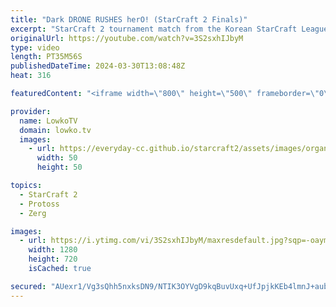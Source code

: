 ```yaml
---
title: "Dark DRONE RUSHES herO! (StarCraft 2 Finals)"
excerpt: "StarCraft 2 tournament match from the Korean StarCraft League 47. This is the grand finals of this SC2 tournament between herO and Dark, a classic Protoss versus Zerg matchup. Dark's super cheese vs Astrea: https://youtu.be/GakoZRmZyBo Support my work: https://patreon.com/lowkotv  Lowko merch: https://lowko.shop"
originalUrl: https://youtube.com/watch?v=3S2sxhIJbyM
type: video
length: PT35M56S
publishedDateTime: 2024-03-30T13:08:48Z
heat: 316

featuredContent: "<iframe width=\"800\" height=\"500\" frameborder=\"0\" src=\"https://www.youtube.com/embed/3S2sxhIJbyM\" allow=\"accelerometer; autoplay; encrypted-media; gyroscope; picture-in-picture\" allowfullscreen></iframe>"

provider:
  name: LowkoTV
  domain: lowko.tv
  images:
    - url: https://everyday-cc.github.io/starcraft2/assets/images/organizations/lowko.tv-50x50.jpg
      width: 50
      height: 50

topics:
  - StarCraft 2
  - Protoss
  - Zerg

images:
  - url: https://i.ytimg.com/vi/3S2sxhIJbyM/maxresdefault.jpg?sqp=-oaymwEmCIAKENAF8quKqQMa8AEB-AH-CYAC0AWKAgwIABABGD0gUihlMA8=&rs=AOn4CLAK5rwIo_9oMCyfthxqedIHI6QuBA
    width: 1280
    height: 720
    isCached: true

secured: "AUexr1/Vg3sQhh5nxksDN9/NTIK3OYVgD9kqBuvUxq+UfJpjkKEb4lmnJ+aubocNRRBxhUEmVZycxt6ivRy7IsYVwauPRUxlZeOYLo6CmnGdnTd34sSRMET7RSPj9e5QsPS5qlbm4RdiB+2qKA09rPRvMChigQKIXOvcac0RLg/CCGaRN1cpcTT8p8TJAcwyiAx0HRxExFVfMcBjQYltfkLmnWaE6PU7LsKjRXrEQXbxTpbjEDJZXszDeD1KFL091TXt6DwK9b4H2JfkEZ7z6KdcMk0Lmi/iZw0Dj/CyXcv4npc8DFuchlbnsIT8ADGACnp9ubpYgJ+//nKHWZzPHPGiThsC+I8kb4b+RkYkGaotFnyG41SJ0ZNZNJrrHo61hjcpuvnH/wlxxR6vIozhEWVO0viLaQymZHL8QR9BBT4=;QpNmx1/j5zUg5PEOJ/ufgw=="
---
```


